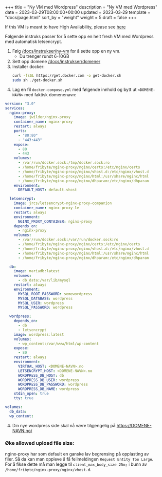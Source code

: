 +++
title = "Ny VM med Wordpress"
description = "Ny VM med Wordpress"
date = 2023-03-29T08:00:00+00:00
updated = 2023-03-29
template = "docs/page.html"
sort_by = "weight"
weight = 5
draft = false
+++

If this VM is meant to have High Availability, please see [here](../ha-setup)

Følgende instruks passer for å sette opp en helt fresh VM med Wordpress med
automatisk letsencrypt.

1. Følg [/docs/instrukser/ny-vm](/docs/instrukser/ny-vm/) for å sette opp en ny
   vm.
   - Du trenger rundt 6-10GB
2. Sett opp domene [/docs/instrukser/domener](/docs/instrukser/domener/)
3. Installer docker:
   ```sh
   curl -fsSL https://get.docker.com -o get-docker.sh
   sudo sh ./get-docker.sh
   ```
4. Lag en fil `docker-compose.yml` med følgende innhold og bytt ut
   `<DOMENE-NAVN>` med faktisk domenenavn:

```yaml
version: "3.0"
services:
  nginx-proxy:
    image: jwilder/nginx-proxy
    container_name: nginx-proxy
    restart: always
    ports:
      - "80:80"
      - "443:443"
    expose:
      - 80
      - 443
    volumes:
      - /var/run/docker.sock:/tmp/docker.sock:ro
      - /home/fribyte/nginx-proxy/nginx/certs:/etc/nginx/certs
      - /home/fribyte/nginx-proxy/nginx/vhost.d:/etc/nginx/vhost.d
      - /home/fribyte/nginx-proxy/nginx/html:/usr/share/nginx/html
      - /home/fribyte/nginx-proxy/nginx/dhparam:/etc/nginx/dhparam
    environment:
      DEFAULT_HOST: default.vhost

  letsencrypt:
    image: jrcs/letsencrypt-nginx-proxy-companion
    container_name: nginx-proxy-le
    restart: always
    environment:
      NGINX_PROXY_CONTAINER: nginx-proxy
    depends_on:
      - nginx-proxy
    volumes:
      - /var/run/docker.sock:/var/run/docker.sock:ro
      - /home/fribyte/nginx-proxy/nginx/certs:/etc/nginx/certs
      - /home/fribyte/nginx-proxy/nginx/vhost.d:/etc/nginx/vhost.d
      - /home/fribyte/nginx-proxy/nginx/html:/usr/share/nginx/html
      - /home/fribyte/nginx-proxy/nginx/dhparam:/etc/nginx/dhparam

  db:
    image: mariadb:latest
    volumes:
      - db_data:/var/lib/mysql
    restart: always
    environment:
      MYSQL_ROOT_PASSWORD: somewordpress
      MYSQL_DATABASE: wordpress
      MYSQL_USER: wordpress
      MYSQL_PASSWORD: wordpress

  wordpress:
    depends_on:
      - db
      - letsencrypt
    image: wordpress:latest
    volumes:
      - wp_content:/var/www/html/wp-content
    expose:
      - 80
    restart: always
    environment:
      VIRTUAL_HOST: <DOMENE-NAVN>.no
      LETSENCRYPT_HOST: <DOMENE-NAVN>.no
      WORDPRESS_DB_HOST: db
      WORDPRESS_DB_USER: wordpress
      WORDPRESS_DB_PASSWORD: wordpress
      WORDPRESS_DB_NAME: wordpress
    stdin_open: true
    tty: true

volumes:
  db_data:
  wp_content:
```

4. Din nye wordpress side skal nå være tilgjengelig på https://DOMENE-NAVN.no/

### Øke allowed upload file size:

nginx-proxy har som default en ganske lav begrensing på opplasting av filer. Så
da kan man oppleve å få feilmeldingen `Request Entity Too Large`. For å fikse
dette må man legge til `client_max_body_size 25m;` i bunn av
`/home/fribyte/nginx-proxy/nginx/vhost.d`.
